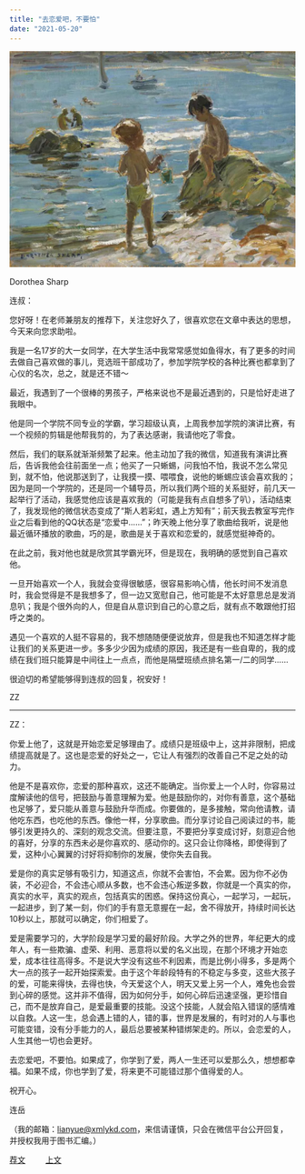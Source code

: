 ```yaml
---
title: "去恋爱吧，不要怕"
date: "2021-05-20"
---
```


![连岳文章](images/连岳文章picture-17.jpg)

Dorothea Sharp

  

连叔：

  

您好呀！在老师兼朋友的推荐下，关注您好久了，很喜欢您在文章中表达的思想，今天来向您求助啦。

  

我是一名17岁的大一女同学，在大学生活中我常常感觉如鱼得水，有了更多的时间去做自己喜欢做的事儿，竞选班干部成功了，参加学院学校的各种比赛也都拿到了心仪的名次，总之，就是还不错～

  

最近，我遇到了一个很棒的男孩子，严格来说也不是最近遇到的，只是恰好走进了我眼中。

  

他是同一个学院不同专业的学霸，学习超级认真，上周我参加学院的演讲比赛，有一个视频的剪辑是他帮我剪的，为了表达感谢，我请他吃了零食。

  

然后，我们的联系就渐渐频繁了起来。他主动加了我的微信，知道我有演讲比赛后，告诉我他会往前面坐一点；他买了一只蜥蜴，问我怕不怕，我说不怎么常见到，就不怕，他说那送到了，让我摸一摸、喂喂食，说他的蜥蜴应该会喜欢我的；因为是同一个学院的，还是同一个辅导员，所以我们两个班的关系挺好，前几天一起举行了活动，我感觉他应该是喜欢我的（可能是我有点自想多了叭），活动结束了，我发现他的微信状态变成了“斯人若彩虹，遇上方知有”；前天我去教室写完作业之后看到他的QQ状态是“恋爱中……”；昨天晚上他分享了歌曲给我听，说是他最近循环播放的歌曲，巧的是，歌曲是关于喜欢和恋爱的，就感觉挺神奇的。

  

在此之前，我对他也就是欣赏其学霸光环，但是现在，我明确的感觉到自己喜欢他。

  

一旦开始喜欢一个人，我就会变得很敏感，很容易影响心情，他长时间不发消息时，我会觉得是不是我想多了，但一边又宽慰自己，他可能是不太好意思总是发消息叭；我是个很外向的人，但是自从意识到自己的心意之后，就有点不敢跟他打招呼之类的。

  

遇见一个喜欢的人挺不容易的，我不想随随便便说放弃，但是我也不知道怎样才能让我们的关系更进一步。多多少少因为成绩的原因，我还是有一些自卑的，我的成绩在我们班只能算是中间往上一点点，而他是隔壁班绩点排名第一/二的同学……

  

很迫切的希望能够得到连叔的回复，祝安好！

  

ZZ

  

* * *

  

ZZ：

  

你爱上他了，这就是开始恋爱足够理由了。成绩只是班级中上，这并非限制，把成绩提高就是了。这也是恋爱的好处之一，它让人有强烈的改善自己不足之处的动力。

  

他是不是喜欢你，恋爱的那种喜欢，这还不能确定。当你爱上一个人时，你容易过度解读他的信号，把鼓励与善意理解为爱。他是鼓励你的，对你有善意，这个基础也足够了，爱只能从善意与鼓励升华而成。你要做的，是多接触，常向他请教，请他吃东西，也吃他的东西。像他一样，分享歌曲。而分享讨论自己阅读过的书，能够引发更持久的、深刻的观念交流。但要注意，不要把分享变成讨好，刻意迎合他的喜好，分享的东西未必是你喜欢的、感动你的。这只会让你降格，即使得到了爱，这种小心翼翼的讨好将抑制你的发展，使你失去自我。

  

爱是你的真实足够有吸引力，知道这点，你就不会害怕，不会累。因为你不必伪装，不必迎合，不会违心顺从多数，也不会违心叛逆多数，你就是一个真实的你，真实的水平，真实的观点，包括真实的困惑。保持这份真心，一起学习，一起玩，一起进步，到了某一刻，你们的手有意无意握在一起，舍不得放开，持续时间长达10秒以上，那就可以确定，你们相爱了。

  

爱是需要学习的，大学阶段是学习爱的最好阶段。大学之外的世界，年纪更大的成年人，有一些欺骗、虚荣、利用、恶意将以爱的名义出现，在那个环境才开始恋爱，成本往往高得多。不是说大学没有这些不利因素，而是比例小得多，多是两个大一点的孩子一起开始探索爱。由于这个年龄段特有的不稳定与多变，这些大孩子的爱，可能来得快，去得也快，今天爱这个人，明天又爱上另一个人，难免也会尝到心碎的感觉。这并非不值得，因为如何分手，如何心碎后迅速坚强，更珍惜自己，而不是放弃自己，是爱最重要的技能。没这个技能，人就会陷入错误的感情难以自救。人这一生，总会遇上错的人，错的事，世界是发展的，有时对的人与事也可能变错，没有分手能力的人，最后总要被某种错绑架走的。所以，会恋爱的人，人生其他一切也会更好。

  

去恋爱吧，不要怕。如果成了，你学到了爱，两人一生还可以爱那么久，想想都幸福。如果不成，你也学到了爱，将来更不可能错过那个值得爱的人。

  

祝开心。

  

连岳

  

（我的邮箱：lianyue@xmlykd.com，来信请谨慎，只会在微信平台公开回复，并授权我用于图书汇编。）

[荐文](http://mp.weixin.qq.com/s?__biz=MjM5NDU0Mjk2MQ==&mid=2651637306&idx=1&sn=d41e5694cf498a18984561ff0ca749bc&chksm=bd7e42248a09cb3216f0316afdeac41892461225b0e8d96aea328e626a6412f8a070fabe13aa&scene=21#wechat_redirect)         [上文](http://mp.weixin.qq.com/s?__biz=MjM5NDU0Mjk2MQ==&mid=2651704803&idx=1&sn=82b0b20d6c26f0a9e6cb6d1df16428e0&chksm=bd7f49fd8a08c0eb2b07da99d6d6c526166b9d30f71970a64533d98c66460d43b2b17c6b972c&scene=21#wechat_redirect)
